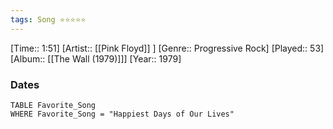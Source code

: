 ```yaml
---
tags: Song ⭐⭐⭐⭐⭐ 
---
```

[Time:: 1:51]
[Artist:: [[Pink Floyd]] ]
[Genre:: Progressive Rock]
[Played:: 53]
[Album:: [[The Wall (1979)]]]
[Year:: 1979]
### Dates
````dataview
TABLE Favorite_Song
WHERE Favorite_Song = "Happiest Days of Our Lives"
````